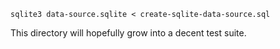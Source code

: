 ```
sqlite3 data-source.sqlite < create-sqlite-data-source.sql
```

This directory will hopefully grow into a decent test suite.
